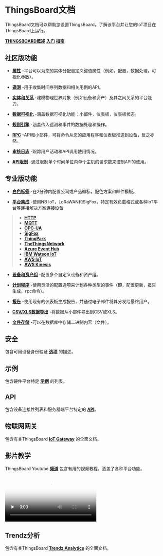 # ThingsBoard文档
ThingsBoard文档可以帮助您设置ThingsBoard，了解该平台并让您的IoT项目在ThingsBoard上运行。

[**THINGSBOARD概述**](https://github.com/thinksjay/ThingsBoardDocumentation/blob/master/%E6%96%87%E6%A1%A3%E9%A6%96%E9%A1%B5/0.1%20%E4%BB%80%E4%B9%88%E6%98%AFThingsBoard.md)  [**入门**](https://github.com/thinksjay/ThingsBoardDocumentation/blob/master/%E5%85%A5%E9%97%A8/%E5%85%A5%E9%97%A8.md)    [**指南**]()   

## 社区版功能
+ [**属性**]() -平台可以为您的实体分配自定义键值属性（例如，配置，数据处理，可视化参数）。
+ [**遥测**]() -用于收集时间序列数据和相关用例的API。

+ [**实体和关系**]() -建模物理世界对象（例如设备和资产）及其之间关系的平台能力。

+ [**数据可视化**]() -涵盖数据可视化功能：小部件，仪表板，仪表板状态。

+ [**规则引擎**]() -涵盖传入遥测和事件的数据处理和操作。

+ [**RPC**]() -API和小部件，可将命令从您的应用程序和仪表板推送到设备，反之亦然。

+ [**审核日志**]() -跟踪用户活动和API调用使用情况。

+ [**API限制**]() -通过限制单个时间单位内单个主机的请求数来控制API的使用。

## 专业版功能

+ [**白色标签**]() -在2分钟内配置公司或产品徽标，配色方案和邮件模板。

+ [**平台集成**]() -使用NB IoT，LoRaWAN和SigFox，特定有效负载格式或各种IoT平台等连接解决方​​案连接设备

>+ [**HTTP**]()
>+ [**MQTT**]()
>+ [**OPC-UA**]()
>+ [**SigFox**]()
>+ [**ThingPark**]()
>+ [**TheThingsNetwork**]()
>+ [**Azure Event Hub**]()
>+ [**IBM Watson IoT**]()
>+ [**AWS IoT**]()
>+ [**AWS Kinesis**]()

+ [**设备和资产组**]() -配置多个自定义设备和资产组。

+ [**计划程序**]() -使用灵活的配置选项来计划各种类型的事件（即，配置更新，报告生成，rpc命令）。

+ [**报告**]() -使用现有的仪表板生成报告，并通过电子邮件将其分发给最终用户。

+ [**CSV/XLS数据导出**]() -将数据从小部件导出到CSV或XLS。

+ [**文件存储**]() -可以在数据库中存储二进制内容（文件）。

## 安全
包含可用设备身份验证 [**选项**]() 的描述。

## 示例
包含硬件平台特定 [**示例**]() 的列表。

## API
包含设备连接性列表和服务器端平台特定的 [**API**]()。

## 物联网网关
包含有关ThingsBoard [**IoT Gateway**]() 的全面文档。

## 影片教学
ThingsBoard Youtube [**频道**]() 包含有用的视频教程，涵盖了各种平台功能。

<video id="video" controls="" preload="none" poster="http://om2bks7xs.bkt.clouddn.com/2017-08-26-Markdown-Advance-Video.jpg">
<source id="mp4" src="http://om2bks7xs.bkt.clouddn.com/2017-08-26-Markdown-Advance-Video.mp4" type="video/mp4">
</video>


## Trendz分析
包含有关ThingsBoard [**Trendz Analytics**]() 的全面文档。

